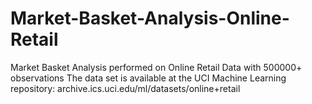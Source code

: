 # Market-Basket-Analysis-Online-Retail
Market Basket Analysis performed on Online Retail Data with 500000+ observations
The data set is available at the UCI Machine Learning repository:
archive.ics.uci.edu/ml/datasets/online+retail
